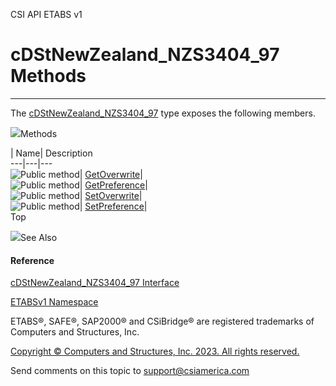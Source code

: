 ﻿

CSI API ETABS v1

# cDStNewZealand_NZS3404_97 Methods  
  
---  
  
The [cDStNewZealand_NZS3404_97](80c17d7a-4bc0-0567-90b3-dd86ea51c434.htm) type
exposes the following members.

![](../icons/SectionExpanded.png)Methods

| Name| Description  
---|---|---  
![Public method](../icons/pubmethod.gif)|
[GetOverwrite](1c1144a4-9cd2-46e6-16ab-05b3c6d54eb9.htm)|  
![Public method](../icons/pubmethod.gif)|
[GetPreference](eb3d2582-c472-9169-ba5c-ac63c53419cf.htm)|  
![Public method](../icons/pubmethod.gif)|
[SetOverwrite](adf713f1-4f88-93e1-6b37-767931dd2f56.htm)|  
![Public method](../icons/pubmethod.gif)|
[SetPreference](b8943764-bbf9-cf24-54a0-4ecb8cc5bf58.htm)|  
Top

![](../icons/SectionExpanded.png)See Also

#### Reference

[cDStNewZealand_NZS3404_97
Interface](80c17d7a-4bc0-0567-90b3-dd86ea51c434.htm)

[ETABSv1 Namespace](2780f1b8-2033-5289-2298-1cdb2a7508d9.htm)

ETABS®, SAFE®, SAP2000® and CSiBridge® are registered trademarks of Computers
and Structures, Inc.  

[Copyright © Computers and Structures, Inc. 2023. All rights
reserved.](http://www.csiamerica.com)

Send comments on this topic to
[support@csiamerica.com](mailto:support%40csiamerica.com?Subject=CSI%20API%20ETABS%20v1)

